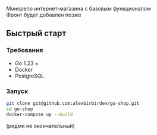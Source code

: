 Монорепо интернет-магазина с базовым функционалом
<br>
Фронт будет добавлен позже

## Быстрый старт

### Требования
- Go 1.23 +
- Docker
- PostgreSQL

### Запуск
```bash
git clone git@github.com:alexbirbirdev/go-shop.git
cd go-shop
docker-compose up --build
```

(ридми не окончательный)